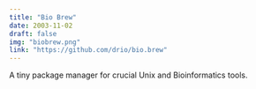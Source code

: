 ```yaml
---
title: "Bio Brew"
date: 2003-11-02
draft: false
img: "biobrew.png"
link: "https://github.com/drio/bio.brew"
---
```


A tiny package manager for crucial Unix and Bioinformatics tools.
